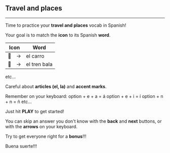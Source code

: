 ## Travel and places

---

Time to practice your **travel and places** vocab in Spanish!

Your goal is to match the **icon** to its Spanish **word**.

| Icon | Word | 
| ---- | ---- |
| 🚗　->  | el carro |
| 🚅　->  | el tren bala | 

etc...

Careful about **articles (el, la)** and **accent marks**.

Remember on your keyboard: 
option + e + a = á
option + e + i = í
option + n + n = ñ
etc...

Just hit **PLAY** to get started!

You can skip an answer you don't know with the **back** and **next** buttons, or with the **arrows** on your keyboard.

Try to get everyone right for a **bonus**!!!

Buena suerte!!!
